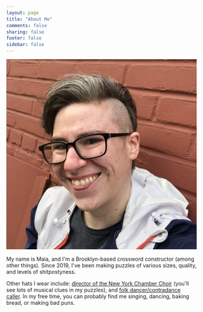 ```yaml
---
layout: page
title: "About Me"
comments: false
sharing: false
footer: false
sidebar: false
---
```

<img src="/images/headshot.jpg" class="headshot">

My name is Maia, and I'm a Brooklyn-based crossword constructor (among other things). Since 2019, I've been making puzzles of various sizes, quality, and levels of shitpostyness.

Other hats I wear include: <a href="https://www.chamberchoirs.nyc/" target="_blank">director of the New York Chamber Choir</a> (you'll see lots of musical clues in my puzzles), and <a href="https://contra.maiamccormick.com/" target="_blank">folk dancer/contradance caller</a>. In my free time, you can probably find me singing, dancing, baking bread, or making bad puns.
